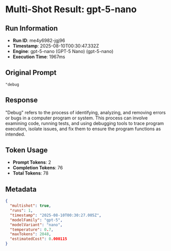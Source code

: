 # Multi-Shot Result: gpt-5-nano

## Run Information
- **Run ID**: me4y6982-jgj96
- **Timestamp**: 2025-08-10T00:30:47.332Z
- **Engine**: gpt-5-nano (GPT-5 Nano) (gpt-5-nano)
- **Execution Time**: 1967ms

## Original Prompt
```
"debug
```

## Response
"Debug" refers to the process of identifying, analyzing, and removing errors or bugs in a computer program or system. This process can involve examining code, running tests, and using debugging tools to trace program execution, isolate issues, and fix them to ensure the program functions as intended.


## Token Usage
- **Prompt Tokens**: 2
- **Completion Tokens**: 76
- **Total Tokens**: 78


## Metadata
```json
{
  "multishot": true,
  "runs": 1,
  "timestamp": "2025-08-10T00:30:27.005Z",
  "modelFamily": "gpt-5",
  "modelVariant": "nano",
  "temperature": 0.7,
  "maxTokens": 2048,
  "estimatedCost": 0.000115
}
```
